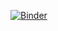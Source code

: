 [![Binder](https://mybinder.org/badge_logo.svg)](https://mybinder.org/v2/gh/broadinstitute/celldega-notebooks/HEAD?labpath=celldega_0_3_1_binder.ipynb)
